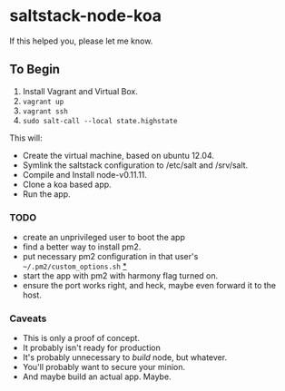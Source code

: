 saltstack-node-koa
==================

If this helped you, please let me know.

## To Begin

1. Install Vagrant and Virtual Box.
2. `vagrant up`
3. `vagrant ssh`
4. `sudo salt-call --local state.highstate`

This will:

* Create the virtual machine, based on ubuntu 12.04.
* Symlink the saltstack configuration to /etc/salt and /srv/salt.
* Compile and Install node-v0.11.11.
* Clone a koa based app.
* Run the app.

### TODO

* create an unprivileged user to boot the app
* find a better way to install pm2.
* put necessary pm2 configuration in that user's `~/.pm2/custom_options.sh` [*](https://github.com/Unitech/pm2#configuration--customization)
* start the app with pm2 with harmony flag turned on.
* ensure the port works right, and heck, maybe even forward it to the host.

### Caveats

* This is only a proof of concept.
* It probably isn't ready for production
* It's probably unnecessary to *build* node, but whatever.
* You'll probably want to secure your minion.
* And maybe build an actual app. Maybe.
